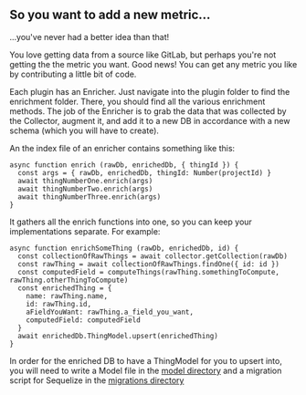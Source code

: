 ## So you want to add a new metric...

...you've never had a better idea than that!

You love getting data from a source like GitLab, but perhaps you're not getting the 
the metric you want. Good news! You can get any metric you like by contributing a little
bit of code.

Each plugin has an Enricher. Just navigate into the plugin folder to find the enrichment folder. There, you should find all the various enrichment methods. The job of the Enricher is to grab the data that was collected by the Collector, augment it, and add it to a new DB in accordance with a new schema (which you will have to create).

An the index file of an enricher contains something like this:

```
async function enrich (rawDb, enrichedDb, { thingId }) {
  const args = { rawDb, enrichedDb, thingId: Number(projectId) }
  await thingNumberOne.enrich(args)
  await thingNumberTwo.enrich(args)
  await thingNumberThree.enrich(args)
}

```

It gathers all the enrich functions into one, so you can keep your implementations separate. For example:

```
async function enrichSomeThing (rawDb, enrichedDb, id) {
  const collectionOfRawThings = await collector.getCollection(rawDb)
  const rawThing = await collectionOfRawThings.findOne({ id: id })
  const computedField = computeThings(rawThing.somethingToCompute, rawThing.otherThingToCompute)
  const enrichedThing = {
    name: rawThing.name,
    id: rawThing.id,
    aFieldYouWant: rawThing.a_field_you_want,
    computedField: computedField
  }
  await enrichedDb.ThingModel.upsert(enrichedThing)
}
```

In order for the enriched DB to have a ThingModel for you to upsert into, you will need to write a Model file in the [model directory](../../db/postgres) and a migration script for Sequelize in the [migrations directory](../../db/migrations)


